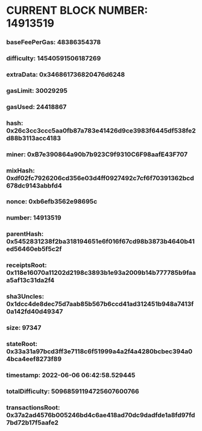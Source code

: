 # CURRENT BLOCK NUMBER: 14913519

### baseFeePerGas: 48386354378
### difficulty: 14540591506187269
### extraData: 0x346861736820476d6248
### gasLimit: 30029295
### gasUsed: 24418867
### hash: 0x26c3cc3ccc5aa0fb87a783e41426d9ce3983f6445df538fe2d88b3113acc4183
### miner: 0xB7e390864a90b7b923C9f9310C6F98aafE43F707
### mixHash: 0xdf02fc7926206cd356e03d4ff0927492c7cf6f70391362bcd678dc9143abbfd4
### nonce: 0xb6efb3562e98695c
### number: 14913519
### parentHash: 0x5452831238f2ba318194651e6f016f67cd98b3873b4640b41ed56460eb5f5c2f
### receiptsRoot: 0x118e16070a11202d2198c3893b1e93a2009b14b777785b9faaa5af13c31da2f4
### sha3Uncles: 0x1dcc4de8dec75d7aab85b567b6ccd41ad312451b948a7413f0a142fd40d49347
### size: 97347
### stateRoot: 0x33a31a97bcd3ff3e7118c6f51999a4a2f4a4280bcbec394a04bca4eef8273f89
### timestamp: 2022-06-06 06:42:58.529445
### totalDifficulty: 50968591194725607600766
### transactionsRoot: 0x37a2ad4576b005246bd4c6ae418ad70dc9dadfde1a8fd97fd7bd72b17f5aafe2

